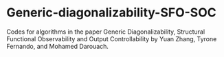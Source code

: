 # Generic-diagonalizability-SFO-SOC
Codes for algorithms in the paper Generic Diagonalizability, Structural Functional Observability and Output Controllability by Yuan Zhang, Tyrone Fernando, and Mohamed Darouach. 
